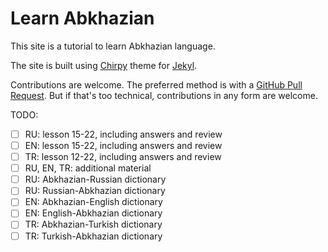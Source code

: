 # Learn Abkhazian

This site is a tutorial to learn Abkhazian language.

The site is built using
[Chirpy](https://github.com/cotes2020/jekyll-theme-chirpy/tree/v6.5.5)
theme for
[Jekyl](https://jekyllrb.com/).

Contributions are welcome.
The preferred method is with a
[GitHub Pull Request](https://docs.github.com/en/get-started/exploring-projects-on-github/contributing-to-a-project).
But if that's too technical, contributions in any form are welcome.

TODO:
- [ ] RU: lesson 15-22, including answers and review
- [ ] EN: lesson 15-22, including answers and review
- [ ] TR: lesson 12-22, including answers and review
- [ ] RU, EN, TR: additional material
- [ ] RU: Abkhazian-Russian dictionary
- [ ] RU: Russian-Abkhazian dictionary
- [ ] EN: Abkhazian-English dictionary
- [ ] EN: English-Abkhazian dictionary
- [ ] TR: Abkhazian-Turkish dictionary
- [ ] TR: Turkish-Abkhazian dictionary
